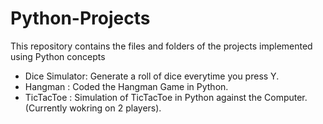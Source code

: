 # Python-Projects
This repository contains the files and folders of the projects implemented using Python concepts

- Dice Simulator: Generate a roll of dice everytime you press Y.
- Hangman : Coded the Hangman Game in Python.
- TicTacToe : Simulation of TicTacToe in Python against the Computer. (Currently wokring on 2 players).

